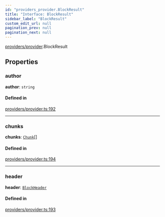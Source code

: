 ```yaml
---
id: "providers_provider.BlockResult"
title: "Interface: BlockResult"
sidebar_label: "BlockResult"
custom_edit_url: null
pagination_prev: null
pagination_next: null
---
```


[providers/provider](../modules/providers_provider.md).BlockResult

## Properties

### author

 **author**: `string`

#### Defined in

[providers/provider.ts:192](https://github.com/maxhr/near--near-api-js/blob/87bf3c7e/packages/near-api-js/src/providers/provider.ts#L192)

___

### chunks

 **chunks**: [`Chunk`](providers_provider.Chunk.md)[]

#### Defined in

[providers/provider.ts:194](https://github.com/maxhr/near--near-api-js/blob/87bf3c7e/packages/near-api-js/src/providers/provider.ts#L194)

___

### header

 **header**: [`BlockHeader`](providers_provider.BlockHeader.md)

#### Defined in

[providers/provider.ts:193](https://github.com/maxhr/near--near-api-js/blob/87bf3c7e/packages/near-api-js/src/providers/provider.ts#L193)
